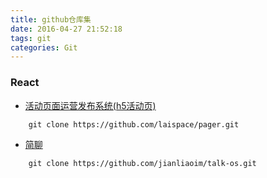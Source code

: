 ```yaml
---
title: github仓库集
date: 2016-04-27 21:52:18
tags: git
categories: Git
---
```


### React
  * [活动页面运营发布系统(h5活动页)](https://github.com/laispace/pager)
```
    git clone https://github.com/laispace/pager.git
```

  * [简聊](https://github.com/jianliaoim/talk-os)
```
    git clone https://github.com/jianliaoim/talk-os.git
```
